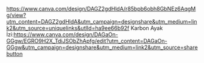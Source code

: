 https://www.canva.com/design/DAGZ2gdHldA/r85bpb6obh8GbNEz6AqgMg/view?utm_content=DAGZ2gdHldA&utm_campaign=designshare&utm_medium=link2&utm_source=uniquelinks&utlId=ha9ee66b92f
Karbon Ayak İzi:https://www.canva.com/design/DAGaOn-GGgw/EGRO9H2X_TdiJSObZhApfg/edit?utm_content=DAGaOn-GGgw&utm_campaign=designshare&utm_medium=link2&utm_source=sharebutton
